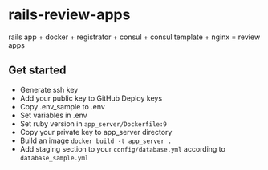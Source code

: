 # rails-review-apps

rails app + docker + registrator + consul + consul template + nginx = review apps

## Get started
- Generate ssh key
- Add your public key to GitHub Deploy keys
- Copy .env_sample to .env
- Set variables in .env
- Set ruby version in `app_server/Dockerfile:9`
- Copy your private key to app_server directory
- Build an image `docker build -t app_server .`
- Add staging section to your `config/database.yml` according to `database_sample.yml`
